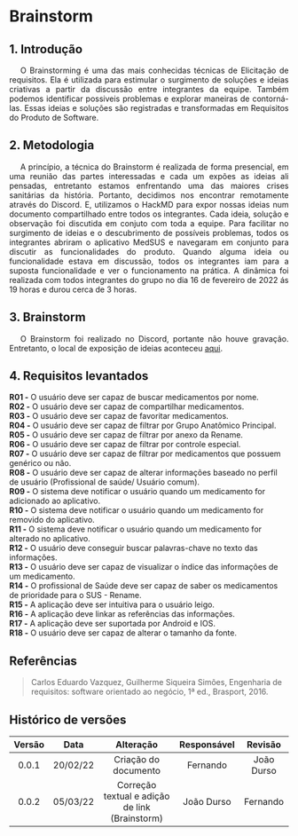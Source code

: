 # Brainstorm

## 1. Introdução

<p style="text-indent: 20px; text-align: justify">
O Brainstorming é uma das mais conhecidas técnicas de Elicitação de requisitos. Ela é utilizada para estimular o surgimento de soluções e ideias criativas a partir da discussão entre integrantes da equipe. Também podemos identificar possiveis problemas e explorar maneiras de contorná-las. Essas ideias e soluções são registradas e transformadas em Requisitos do Produto de Software.
</p>

## 2. Metodologia

<p style="text-indent: 20px; text-align: justify">
A princípio, a técnica do Brainstorm é realizada de forma presencial, em uma reunião das partes interessadas e cada um expões as ideias ali pensadas, entretanto estamos enfrentando uma das maiores crises sanitárias da história. Portanto, decidimos nos
encontrar remotamente através do Discord. E, utilizamos o HackMD para expor nossas ideias num documento compartilhado entre todos os integrantes. Cada ideia, solução e observação foi discutida em conjuto com toda a equipe. Para facilitar no surgimento de ideias e o descubrimento de possíveis problemas, todos os integrantes abriram o aplicativo MedSUS e navegaram em conjunto para discutir
as funcionalidades do produto. Quando alguma ideia ou funcionalidade estava em discussão, todos os integrantes iam para a suposta funcionalidade e ver o funcionamento na prática. A dinâmica foi realizada com todos integrantes do grupo no dia 16 de fevereiro de 2022 ás 19 horas e durou cerca de 3 horas.
</p>

## 3. Brainstorm

<p style="text-indent: 20px; text-align: justify">
O Brainstorm foi realizado no Discord, portante não houve gravação. Entretanto, o local de exposição de ideias aconteceu <a href="https://hackmd.io/7xaHVZveSeSWm72m7gSJ4A">aqui</a>.

</p>

## 4. Requisitos levantados

<p style="text-indent: 20px; text-align: justify"></p>

<div id="brain-01"></div>
<b>R01 -</b> O usuário deve ser capaz de buscar medicamentos por nome.

<div id="brain-02"></div>
<b>R02 -</b> O usuário deve ser capaz de compartilhar medicamentos.

<div id="brain-03"></div>
<b>R03 -</b> O usuário deve ser capaz de favoritar medicamentos.

<div id="brain-04"></div>
<b>R04 -</b> O usuário deve ser capaz de filtrar por Grupo Anatômico Principal.

<div id="brain-05"></div>
<b>R05 -</b> O usuário deve ser capaz de filtrar por anexo da Rename.

<div id="brain-06"></div>
<b>R06 -</b> O usuário deve ser capaz de filtrar por controle especial.

<div id="brain-07"></div>
<b>R07 -</b> O usuário deve ser capaz de filtrar por medicamentos que possuem genérico ou não.

<div id="brain-08"></div>
<b>R08 -</b> O usuário deve ser capaz de alterar informações baseado no perfil de usuário (Profissional de saúde/
Usuário comum).
<div id="brain-09"></div>
<b>R09 -</b> O sistema deve notificar o usuário quando um medicamento for adicionado ao aplicativo.

<div id="brain-10"></div>
<b>R10 -</b> O sistema deve notificar o usuário quando um medicamento for removido do aplicativo.

<div id="brain-11"></div>
<b>R11 -</b> O sistema deve notificar o usuário quando um medicamento for alterado no aplicativo.

<div id="brain-12"></div>
<b>R12 -</b> O usuário deve conseguir buscar palavras-chave no texto das informações.

<div id="brain-13"></div>
<b>R13 -</b> O usuário deve ser capaz de visualizar o índice das informações de um medicamento.

<div id="brain-14"></div>
<b>R14 -</b> O profissional de Saúde deve ser capaz de saber os medicamentos de prioridade para o SUS - Rename.

<div id="brain-15"></div>
<b>R15 -</b> A aplicação deve ser intuitiva para o usuário leigo.

<div id="brain-16"></div>
<b>R16 -</b> A aplicação deve linkar as referências das informações.

<div id="brain-17"></div>
<b>R17 -</b> A aplicação deve ser suportada por Android e IOS.

<div id="brain-18"></div>
<b>R18 -</b> O usuário deve ser capaz de alterar o tamanho da fonte.

</p>

## Referências

> Carlos Eduardo Vazquez, Guilherme Siqueira Simões, Engenharia de requisitos: software orientado ao negócio, 1ª ed., Brasport, 2016.

## Histórico de versões

| Versão |   Data   |                   Alteração                    | Responsável |  Revisão   |
| :----: | :------: | :--------------------------------------------: | :---------: | :--------: |
| 0.0.1  | 20/02/22 |              Criação do documento              |  Fernando   | João Durso |
| 0.0.2  | 05/03/22 | Correção textual e adição de link (Brainstorm) | João Durso  |  Fernando  |
